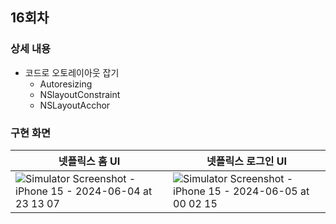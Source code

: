 ## 16회차
### 상세 내용
- 코드로 오토레이아웃 잡기
  - Autoresizing
  - NSlayoutConstraint
  - NSLayoutAcchor
### 구현 화면
|넷플릭스 홈 UI|넷플릭스 로그인 UI|
|--|--|
![Simulator Screenshot - iPhone 15 - 2024-06-04 at 23 13 07](https://github.com/Hminchae/UIKitAndCodebase/assets/103357078/4f5ac1d9-aa2c-4dd8-a278-3b203d5872d8) | ![Simulator Screenshot - iPhone 15 - 2024-06-05 at 00 02 15](https://github.com/Hminchae/UIKitAndCodebase/assets/103357078/b041fd9c-49ec-4730-aeb7-1faece1778eb)
